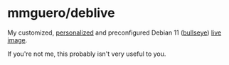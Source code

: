 # mmguero/deblive

My customized, [personalized](https://github.com/mmguero/dotfiles) and preconfigured Debian 11 ([bullseye](./bullseye)) [live image](https://live-team.pages.debian.net/live-manual/html/live-manual/index.en.html).

If you're not me, this probably isn't very useful to you.